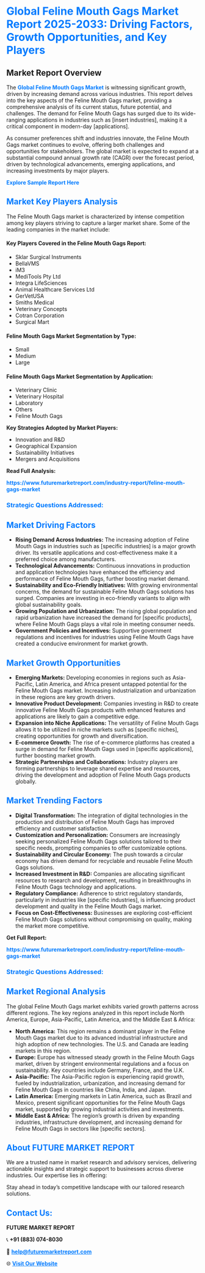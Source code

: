 <h1 style="color: #007BFF;">Global Feline Mouth Gags Market Report 2025-2033: Driving Factors, Growth Opportunities, and Key Players</h1>

<section id="overview">
<h2>Market Report Overview</h2>
<p>The <a href="https://www.futuremarketreport.com/industry-report/feline-mouth-gags-market" style="color: #007BFF; text-decoration: none;"><strong>Global Feline Mouth Gags Market</strong></a> is witnessing significant growth, driven by increasing demand across various industries. This report delves into the key aspects of the Feline Mouth Gags market, providing a comprehensive analysis of its current status, future potential, and challenges. The demand for Feline Mouth Gags has surged due to its wide-ranging applications in industries such as [insert industries], making it a critical component in modern-day [applications].</p>
<p>As consumer preferences shift and industries innovate, the Feline Mouth Gags market continues to evolve, offering both challenges and opportunities for stakeholders. The global market is expected to expand at a substantial compound annual growth rate (CAGR) over the forecast period, driven by technological advancements, emerging applications, and increasing investments by major players.</p>
</section>

<section id="overview">
<p><a href="https://www.futuremarketreport.com/request-sample/reportId=123532" style="color: #007BFF; text-decoration: none;"><strong>Explore Sample Report Here</strong></a></p>
</section>

<section id="key-players">
<h2 style="color: #007BFF;">Market Key Players Analysis</h2>
<p>The Feline Mouth Gags market is characterized by intense competition among key players striving to capture a larger market share. Some of the leading companies in the market include:</p>
<h4>Key Players Covered in the Feline Mouth Gags Report:</h4>
<ul><li>Sklar Surgical Instruments</li><li>BellaVMS</li><li>iM3</li><li>MediTools Pty Ltd</li><li>Integra LifeSciences</li><li>Animal Healthcare Services Ltd</li><li>GerVetUSA</li><li>Smiths Medical</li><li>Veterinary Concepts</li><li>Cotran Corporation</li><li>Surgical Mart</li></ul>
<h4>Feline Mouth Gags Market Segmentation by Type:</h4>
<ul><li>Small</li><li>Medium</li><li>Large</li></ul>

<h4>Feline Mouth Gags Market Segmentation by Application:</h4>
<ul><li>Veterinary Clinic</li><li>Veterinary Hospital</li><li>Laboratory</li><li>Others</li><li>Feline Mouth Gags</li></ul>
<p><strong>Key Strategies Adopted by Market Players:</strong></p>
<ul>
<li>Innovation and R&D</li>
<li>Geographical Expansion</li>
<li>Sustainability Initiatives</li>
<li>Mergers and Acquisitions</li>
</ul>
</section>

<section>
<p><strong>Read Full Analysis: </strong></p><a href="https://www.futuremarketreport.com/industry-report/feline-mouth-gags-market" style="color: #007BFF; text-decoration: none;"><strong>https://www.futuremarketreport.com/industry-report/feline-mouth-gags-market</strong></a>
<h3 style="color: #007BFF;">Strategic Questions Addressed:</h3>
</section>

<section id="driving-factors">
<h2 style="color: #007BFF;">Market Driving Factors</h2>
<ul>
<li><strong>Rising Demand Across Industries:</strong> The increasing adoption of Feline Mouth Gags in industries such as [specific industries] is a major growth driver. Its versatile applications and cost-effectiveness make it a preferred choice among manufacturers.</li>
<li><strong>Technological Advancements:</strong> Continuous innovations in production and application technologies have enhanced the efficiency and performance of Feline Mouth Gags, further boosting market demand.</li>
<li><strong>Sustainability and Eco-Friendly Initiatives:</strong> With growing environmental concerns, the demand for sustainable Feline Mouth Gags solutions has surged. Companies are investing in eco-friendly variants to align with global sustainability goals.</li>
<li><strong>Growing Population and Urbanization:</strong> The rising global population and rapid urbanization have increased the demand for [specific products], where Feline Mouth Gags plays a vital role in meeting consumer needs.</li>
<li><strong>Government Policies and Incentives:</strong> Supportive government regulations and incentives for industries using Feline Mouth Gags have created a conducive environment for market growth.</li>
</ul>
</section>

<section id="growth-opportunities">
<h2 style="color: #007BFF;">Market Growth Opportunities</h2>
<ul>
<li><strong>Emerging Markets:</strong> Developing economies in regions such as Asia-Pacific, Latin America, and Africa present untapped potential for the Feline Mouth Gags market. Increasing industrialization and urbanization in these regions are key growth drivers.</li>
<li><strong>Innovative Product Development:</strong> Companies investing in R&D to create innovative Feline Mouth Gags products with enhanced features and applications are likely to gain a competitive edge.</li>
<li><strong>Expansion into Niche Applications:</strong> The versatility of Feline Mouth Gags allows it to be utilized in niche markets such as [specific niches], creating opportunities for growth and diversification.</li>
<li><strong>E-commerce Growth:</strong> The rise of e-commerce platforms has created a surge in demand for Feline Mouth Gags used in [specific applications], further boosting market growth.</li>
<li><strong>Strategic Partnerships and Collaborations:</strong> Industry players are forming partnerships to leverage shared expertise and resources, driving the development and adoption of Feline Mouth Gags products globally.</li>
</ul>
</section>

<section id="trending-factors">
<h2 style="color: #007BFF;">Market Trending Factors</h2>
<ul>
<li><strong>Digital Transformation:</strong> The integration of digital technologies in the production and distribution of Feline Mouth Gags has improved efficiency and customer satisfaction.</li>
<li><strong>Customization and Personalization:</strong> Consumers are increasingly seeking personalized Feline Mouth Gags solutions tailored to their specific needs, prompting companies to offer customizable options.</li>
<li><strong>Sustainability and Circular Economy:</strong> The push towards a circular economy has driven demand for recyclable and reusable Feline Mouth Gags solutions.</li>
<li><strong>Increased Investment in R&D:</strong> Companies are allocating significant resources to research and development, resulting in breakthroughs in Feline Mouth Gags technology and applications.</li>
<li><strong>Regulatory Compliance:</strong> Adherence to strict regulatory standards, particularly in industries like [specific industries], is influencing product development and quality in the Feline Mouth Gags market.</li>
<li><strong>Focus on Cost-Effectiveness:</strong> Businesses are exploring cost-efficient Feline Mouth Gags solutions without compromising on quality, making the market more competitive.</li>
</ul>
</section>

<section>
<p><strong>Get Full Report: </strong></p><a href="https://www.futuremarketreport.com/industry-report/feline-mouth-gags-market" style="color: #007BFF; text-decoration: none;"><strong>https://www.futuremarketreport.com/industry-report/feline-mouth-gags-market</strong></a>
<h3 style="color: #007BFF;">Strategic Questions Addressed:</h3>
</section>


<section id="regional-analysis">
<h2 style="color: #007BFF;">Market Regional Analysis</h2>
<p>The global Feline Mouth Gags market exhibits varied growth patterns across different regions. The key regions analyzed in this report include North America, Europe, Asia-Pacific, Latin America, and the Middle East & Africa:</p>
<ul>
<li><strong>North America:</strong> This region remains a dominant player in the Feline Mouth Gags market due to its advanced industrial infrastructure and high adoption of new technologies. The U.S. and Canada are leading markets in this region.</li>
<li><strong>Europe:</strong> Europe has witnessed steady growth in the Feline Mouth Gags market, driven by stringent environmental regulations and a focus on sustainability. Key countries include Germany, France, and the U.K.</li>
<li><strong>Asia-Pacific:</strong> The Asia-Pacific region is experiencing rapid growth, fueled by industrialization, urbanization, and increasing demand for Feline Mouth Gags in countries like China, India, and Japan.</li>
<li><strong>Latin America:</strong> Emerging markets in Latin America, such as Brazil and Mexico, present significant opportunities for the Feline Mouth Gags market, supported by growing industrial activities and investments.</li>
<li><strong>Middle East & Africa:</strong> The region’s growth is driven by expanding industries, infrastructure development, and increasing demand for Feline Mouth Gags in sectors like [specific sectors].</li>
</ul>
</section>

<footer>
<h2 style="color: #007BFF;">About FUTURE MARKET REPORT</h2>
<p>We are a trusted name in market research and advisory services, delivering actionable insights and strategic support to businesses across diverse industries. Our expertise lies in offering:</p>

<p>Stay ahead in today’s competitive landscape with our tailored research solutions.</p>

<h2 style="color: #007BFF;">Contact Us:</h2>
<p><strong>FUTURE MARKET REPORT</strong></p>
<p>📞 <strong>+91 (883) 074-8030</strong></p>
<p>📧 <strong><a href="mailto:help@futuremarketreport.com" style="color: #007BFF;">help@futuremarketreport.com</a></strong></p>
<p>🌐 <strong><a href="https://www.futuremarketreport.com/" style="color: #007BFF;">Visit Our Website</a></strong></p>
</footer>